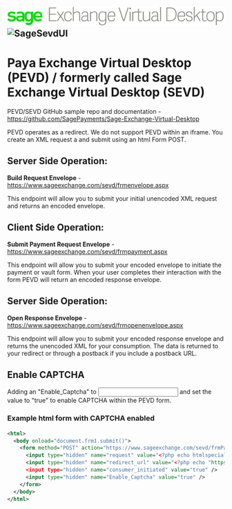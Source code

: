 ![SageSevdLogoGreen](https://raw.githubusercontent.com/SagePayments/Sage-Exchange-Virtual-Desktop/master/logo-sage-exchange-virtual-desktop-@2x.png)
![SageSevdUI](https://developer.sagepayments.com/sites/default/files/paymentsolutions-virtual-desktop_v1.png)
---

# Paya Exchange Virtual Desktop (PEVD) / formerly called Sage Exchange Virtual Desktop (SEVD)

 
PEVD/SEVD GitHub sample repo and documentation - https://github.com/SagePayments/Sage-Exchange-Virtual-Desktop

PEVD operates as a redirect. We do not support PEVD within an iframe. You create an XML request a and submit using an html Form POST.
 
## Server Side Operation:
**Build Request Envelope** - https://www.sageexchange.com/sevd/frmenvelope.aspx

This endpoint will allow you to submit your initial unencoded XML request and returns an encoded envelope. 

## Client Side Operation:
**Submit Payment Request Envelope** - https://www.sageexchange.com/sevd/frmpayment.aspx

This endpoint will allow you to submit your encoded envelope to initiate the payment or vault form. When your user completes their interaction with the form PEVD will return an encoded response envelope.

## Server Side Operation:
**Open Response Envelope** - https://www.sageexchange.com/sevd/frmopenenvelope.aspx

This endpoint will allow you to submit your encoded response envelope and returns the unencoded XML for your consumption. The data is returned to your redirect or through a postback if you include a postback URL.

## Enable CAPTCHA

Adding an "Enable_Captcha" to <input> and set the value to "true" to enable CAPTCHA within the PEVD form.

### Example html form with CAPTCHA enabled
```xml
<html>
  <body onload="document.frm1.submit()">
    <form method="POST" action="https://www.sageexchange.com/sevd/frmPayment.aspx" name="frm1">
      <input type="hidden" name="request" value="<?php echo htmlspecialchars($tokenizedRequest) ?>" />
      <input type="hidden" name="redirect_url" value="<?php echo "https://$redirectUrl" ?>" />
      <input type="hidden" name="consumer_initiated" value="true" />
      <input type="hidden" name="Enable_Captcha" value="true" />
    </form>
  </body>
</html>
```
